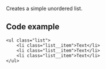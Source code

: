 Creates a simple unordered list.

## Code example

```
<ul class="list">
    <li class="list__item">Text</li>
    <li class="list__item">Text</li>
    <li class="list__item">Text</li>
</ul>
```
